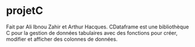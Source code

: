 # projetC
Fait par Ali Ibnou Zahir et Arthur Hacques.
CDataframe est une bibliothèque C pour la gestion de données tabulaires avec des fonctions pour créer, modifier et afficher des colonnes de données.